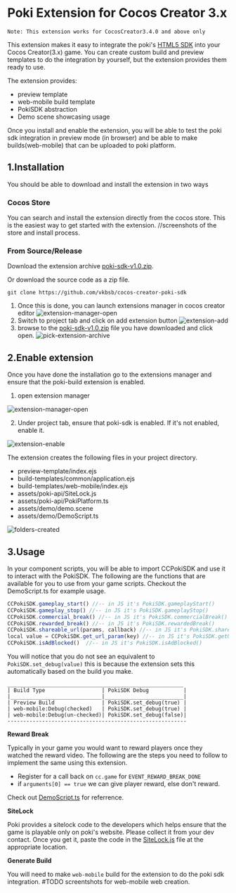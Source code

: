 # Poki Extension for Cocos Creator 3.x
`Note: This extension works for CocosCreator3.4.0 and above only`

This extension makes it easy to integrate the poki's [HTML5 SDK](https://sdk.poki.com/html5/) into your Cocos Creator(3.x) game. You can create custom build and preview templates to do the integration by yourself, but the extension provides them ready to use. 

The extension provides:
- preview template 
- web-mobile build template
- PokiSDK abstraction 
- Demo scene showcasing usage

Once you install and enable the extension, you will be able to test the poki sdk integration in preview mode (in browser) and be able to make builds(web-mobile) that can be uploaded to poki platform. 

## 1.Installation
You should be able to download and install the extension in two ways

### Cocos Store
You can search and install the extension directly from the cocos store. 
This is the easiest way to get started with the extension. 
//screenshots of the store and install process. 

### From Source/Release
Download the extension archive [poki-sdk-v1.0.zip](https://github.com/vkbsb/cocos-creator-poki-sdk/releases/download/FirstRelease/poki-sdk-v1.0.zip). 

Or download the source code as a zip file.  
``` 
git clone https://github.com/vkbsb/cocos-creator-poki-sdk
```

1. Once this is done, you can launch extensions manager in cocos creator editor
![extension-manager-open](./docs/images/extension-manager-launch.png)
2. Switch to project tab and click on add extension button
![extension-add](./docs/images/import_extension_project.png)
3. browse to the [poki-sdk-v1.0.zip](https://github.com/vkbsb/cocos-creator-poki-sdk/releases/download/FirstRelease/poki-sdk-v1.0.zip) file you have downloaded and click open. 
![pick-extension-archive](./docs/images/pick_extension_zip.png)


## 2.Enable extension
Once you have done the installation go to the extensions manager and ensure that the 
poki-build extension is enabled. 

1. open extension manager

![extension-manager-open](./docs/images/extension-manager-launch.png)

2. Under project tab, ensure that poki-sdk is enabled. If it's not enabled, enable it. 

![extension-enable](./docs/images/poki_build_extension_enable.png)

The extension creates the following files in your project directory.
- preview-template/index.ejs
- build-templates/common/application.ejs
- build-templates/web-mobile/index.ejs
- assets/poki-api/SiteLock.js
- assets/poki-api/PokiPlatform.ts
- assets/demo/demo.scene
- assets/demo/DemoScript.ts

![folders-created](./docs/images/poki_files_added.png)

## 3.Usage 
In your component scripts, you will be able to import CCPokiSDK and use it to interact with the PokiSDK. The following are the functions that are available for you to use from your game scripts. Checkout the DemoScript.ts for example usage.

```typescript
CCPokiSDK.gameplay_start() //-- in JS it's PokiSDK.gameplayStart()
CCPokiSDK.gameplay_stop() //-- in JS it's PokiSDK.gameplayStop()
CCPokiSDK.commercial_break() //-- in JS it's PokiSDK.commercialBreak()
CCPokiSDK.rewarded_break() //-- in JS it's PokiSDK.rewardedBreak()
CCPokiSDK.shareable_url(params, callback) //-- in JS it's PokiSDK.shareableURL({}).then(url => {})
local value = CCPokiSDK.get_url_param(key) //-- in JS it's PokiSDK.getURLParam('id')
CCPokiSDK.isAdBlocked()  //-- in JS it's PokiSDK.isAdBlocked()
```

You will notice that you do not see an equivalent to ``PokiSDK.set_debug(value)`` this is because the extension sets this automatically based on the build you make. 
```
________________________________________________________
| Build Type                  | PokiSDK Debug           |
|_____________________________|_________________________|
| Preview Build               | PokiSDK.set_debug(true) |
| web-mobile:Debug(checked)   | PokiSDK.set_debug(true) |
| web-mobile:Debug(un-checked)| PokiSDK.set_debug(false)|
---------------------------------------------------------
```

**Reward Break**

Typically in your game you would want to reward players once they watched the reward video. The following are the steps you need to follow to implement the same using this extension. 
- Register for a call back on `cc.game` for `EVENT_REWARD_BREAK_DONE`
- if `arguments[0] == true` we can give player reward, else don't reward.  

Check out [DemoScript.ts](./templates/demo/DemoScript.ts) for referrence. 


**SiteLock**

Poki provides a sitelock code to the developers which helps ensure that the game is playable only on poki's website. Please collect it from your dev contact. Once you get it, paste the code in the [SiteLock.js](./templates/poki-api/SiteLock.js) file at the appropriate location.


**Generate Build**

You will need to make ``web-mobile`` build for the extension to do the poki sdk integration. 
#TODO screentshots for web-mobile web creation.
